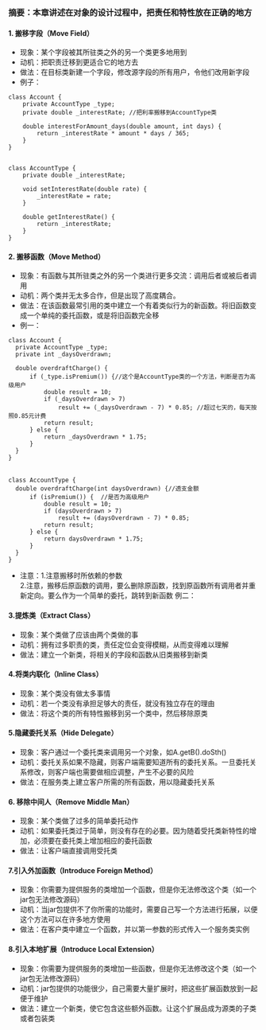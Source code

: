 ### 摘要：本章讲述在对象的设计过程中，把责任和特性放在正确的地方
  #### 1. 搬移字段（Move Field）
 * 现象：某个字段被其所驻类之外的另一个类更多地用到
 * 动机：把职责迁移到更适合它的地方去
 * 做法：在目标类新建一个字段，修改源字段的所有用户，令他们改用新字段
 * 例子：
```
class Account {
	private AccountType _type;
	private double _interestRate; //把利率搬移到AccountType类
 
	double interestForAmount_days(double amount, int days) {
		return _interestRate * amount * days / 365;
	}
}


class AccountType {
	private double _interestRate;
 
	void setInterestRate(double rate) {
		_interestRate = rate;
	}
 
	double getInterestRate() {
		return _interestRate;
	}
}
```
 
 
 #### 2. 搬移函数（Move Method）
 * 现象：有函数与其所驻类之外的另一个类进行更多交流：调用后者或被后者调用
 * 动机：两个类并无太多合作，但是出现了高度耦合。
 * 做法：在该函数最常引用的类中建立一个有着类似行为的新函数。将旧函数变成一个单纯的委托函数，或是将旧函数完全移
 * 例一：　　
  ```
class Account {
	private AccountType _type;
	private int _daysOverdrawn;
 
	double overdraftCharge() {
		if (_type.isPremium()) {//这个是AccountType类的一个方法，判断是否为高级用户
			double result = 10;
			if (_daysOverdrawn > 7)
				result += (_daysOverdrawn - 7) * 0.85; //超过七天的，每天按照0.85元计费
			return result;
		} else {
			return _daysOverdrawn * 1.75;
		}
	}
}
　
 
 class AccountType {
	double overdraftCharge(int daysOverdrawn) {//透支金额
		if (isPremium()) {  //是否为高级用户
			double result = 10;
			if (daysOverdrawn > 7)
				result += (daysOverdrawn - 7) * 0.85;
			return result;
		} else {
			return daysOverdrawn * 1.75;
		}
	}
}
```
* 注意：1.注意搬移时所依赖的参数  
       2.注意，搬移后原函数的调用，要么删除原函数，找到原函数所有调用者并重新定向。要么作为一个简单的委托，跳转到新函数
例二：



 #### 3.提炼类（Extract Class）
 * 现象：某个类做了应该由两个类做的事
 * 动机：拥有过多职责的类，责任定位会变得模糊，从而变得难以理解
 * 做法：建立一个新类，将相关的字段和函数从旧类搬移到新类

 #### 4.将类内联化（Inline Class）
 * 现象：某个类没有做太多事情
 * 动机：若一个类没有承担足够大的责任，就没有独立存在的理由
 * 做法：将这个类的所有特性搬移到另一个类中，然后移除原类

 #### 5.隐藏委托关系（Hide Delegate）
 * 现象：客户通过一个委托类来调用另一个对象，如A.getB().doSth()
 * 动机：委托关系如果不隐藏，则客户端需要知道所有的委托关系。一旦委托关系修改，则客户端也需要做相应调整，产生不必要的风险
 * 做法：在服务类上建立客户所需的所有函数，用以隐藏委托关系

 #### 6. 移除中间人（Remove Middle Man）
 * 现象：某个类做了过多的简单委托动作
 * 动机：如果委托类过于简单，则没有存在的必要。因为随着受托类新特性的增加，必须要在委托类上增加相应的委托函数
 * 做法：让客户端直接调用受托类

 #### 7.引入外加函数（Introduce Foreign Method）
 * 现象：你需要为提供服务的类增加一个函数，但是你无法修改这个类（如一个jar包无法修改源码）
 * 动机：当jar包提供不了你所需的功能时，需要自己写一个方法进行拓展，以便这个方法可以在许多地方使用
 * 做法：在客户类中建立一个函数，并以第一参数的形式传入一个服务类实例

 #### 8.引入本地扩展（Introduce Local Extension）
 * 现象：你需要为提供服务的类增加一些函数，但是你无法修改这个类（如一个jar包无法修改源码）
 * 动机：jar包提供的功能很少，自己需要大量扩展时，把这些扩展函数放到一起便于维护
 * 做法：建立一个新类，使它包含这些额外函数。让这个扩展品成为源类的子类或者包装类
